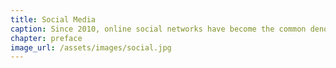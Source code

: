 ```yaml
---
title: Social Media
caption: Since 2010, online social networks have become the common denominator for accessing information and communicating for the majority of the users.
chapter: preface
image_url: /assets/images/social.jpg
---
```

